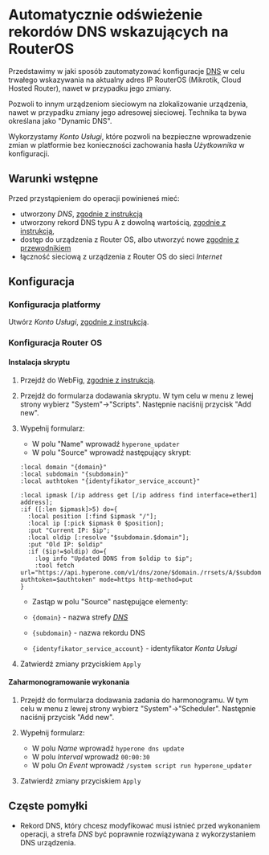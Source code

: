 # Automatycznie odświeżenie rekordów DNS wskazujących na RouterOS

Przedstawimy w jaki sposób zautomatyzować konfiguracje [DNS](/resource/networking/dns.md) w celu trwałego wskazywania na aktualny adres IP RouterOS (Mikrotik, Cloud Hosted Router), nawet w przypadku jego zmiany.

Pozwoli to innym urządzeniom sieciowym na zlokalizowanie urządzenia, nawet w przypadku zmiany jego adresowej sieciowej. Technika ta bywa określana jako "Dynamic DNS".

Wykorzystamy *Konto Usługi*, które pozwoli na bezpieczne wprowadzenie zmian w platformie bez konieczności zachowania hasła *Użytkownika* w konfiguracji.

## Warunki wstępne

Przed przystąpieniem do operacji powinieneś mieć:

* utworzony *DNS*, [zgodnie z instrukcją](/guide/networking/dns/creating.md)
* utworzony rekord DNS typu A z dowolną wartością, [zgodnie z instrukcją](/guide/networking/dns/record-set-creating.md),
* dostęp do urządzenia z Router OS, albo utworzyć nowe [zgodnie z przewodnikiem](/tutorials/virtual-machine/cloud-hosted-router.md)
* łączność sieciową z urządzenia z Router OS do sieci *Internet*

## Konfiguracja

### Konfiguracja platformy

Utwórz *Konto Usługi*, [zgodnie z instrukcją](/guide/platform/project/add-service-account.md).

### Konfiguracja Router OS

#### Instalacja skryptu

1. Przejdź do WebFig, [zgodnie z instrukcją](http://www.mikrotik.net.pl/wiki/Webfig).
2. Przejdź do formularza dodawania skryptu. W tym celu w menu z lewej strony wybierz "System"->"Scripts". Następnie naciśnij przycisk "Add new".
3. Wypełnij formularz:

    * W polu "Name" wprowadź ```hyperone_updater```
    * W polu "Source" wprowadź następujący skrypt:

    ```
    :local domain "{domain}"
    :local subdomain "{subdomain}"
    :local authtoken "{identyfikator_service_account}"
    
    :local ipmask [/ip address get [/ip address find interface=ether1] address];
    :if ([:len $ipmask]>5) do={
      :local position [:find $ipmask "/"];
      :local ip [:pick $ipmask 0 $position];
      :put "Current IP: $ip";
      :local oldip [:resolve "$subdomain.$domain"];
      :put "Old IP: $oldip"
      :if ($ip!=$oldip) do={
        :log info "Updated DDNS from $oldip to $ip";
        :tool fetch url="https://api.hyperone.com/v1/dns/zone/$domain./rrsets/A/$subdomain.$domain./ddns?authtoken=$authtoken" mode=https http-method=put
    }  
    ```
    * Zastąp w polu "Source" następujące elementy:
    
    * ```{domain}``` - nazwa strefy *[DNS](/resource/networking/dns.md)*
    * ```{subdomain}```  - nazwa rekordu DNS
    * ```{identyfikator_service_account}``` - identyfikator *Konta Usługi*

3. Zatwierdź zmiany przyciskiem ```Apply```

#### Zaharmonogramowanie wykonania

1. Przejdź do formularza dodawania zadania do harmonogramu. W tym celu w menu z lewej strony wybierz "System"->"Scheduler". Następnie naciśnij przycisk "Add new".

2. Wypełnij formularz:
    
    * W polu *Name* wprowadź ```hyperone dns update```
    * W polu *Interval* wprowadź ```00:00:30```
    * W polu *On Event* wprowadź ```/system script run hyperone_updater```
    
3. Zatwierdź zmiany przyciskiem ```Apply```

## Częste pomyłki

* Rekord DNS, który chcesz modyfikować musi istnieć przed wykonaniem operacji, a strefa *DNS* być poprawnie rozwiązywana z wykorzystaniem DNS urządzenia.
